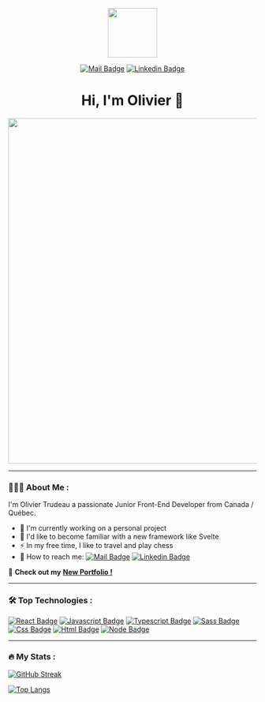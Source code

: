 
<div align="center">
  <img src="https://media.giphy.com/media/M9gbBd9nbDrOTu1Mqx/giphy.gif" width="100"/>

[![Mail Badge](https://img.shields.io/badge/my_email-c0392b?style=for-the-badge&labelColor=c0392b&logo=gmail&logoColor=white)](mailto:oliviertrudeau777@gmail.com) [![Linkedin Badge](https://img.shields.io/badge/-Linkedin-0e76a8?style=for-the-badge&labelColor=0e76a8&logo=linkedin&logoColor=white)](https://www.linkedin.com/in/olivier-trudeau/)

</div>

<h1 align="center">Hi, I'm Olivier 👋</h1> 

<div align="center">
    <img src="https://user-images.githubusercontent.com/74038190/241765440-80728820-e06b-4f96-9c9e-9df46f0cc0a5.gif" width='700' />
</div>

---

### 👨🏻‍💻 About Me :

I'm Olivier Trudeau a passionate Junior Front-End Developer from Canada / Québec.

- 🔭 I'm currently working on a personal project
- 🌱  I'd like to become familiar with a new framework like Svelte 
- ⚡️ In my free time, I like to travel and play chess
- 📨 How to reach me: 
    [![Mail Badge](https://img.shields.io/badge/-Email-EA4335?style=flat&logo=gmail&logoColor=white)](mailto:oliviertrudeau777@gmail.com)
    [![Linkedin Badge](https://img.shields.io/badge/-Olivier-blue?style=flat&logo=Linkedin&logoColor=white)](https://www.linkedin.com/in/olivier-trudeau/)
  
 🚀 **Check out my** [**New Portfolio !**](https://olivier-trudeau.netlify.app/)

--- 

### 🛠 Top Technologies :

[![React Badge](https://img.shields.io/badge/-React-61DBFB?style=for-the-badge&labelColor=black&logo=react&logoColor=61DBFB)](#) [![Javascript Badge](https://img.shields.io/badge/-Javascript-F0DB4F?style=for-the-badge&labelColor=black&logo=javascript&logoColor=F0DB4F)](#) [![Typescript Badge](https://img.shields.io/badge/-Typescript-007acc?style=for-the-badge&labelColor=black&logo=typescript&logoColor=007acc)](#) [![Sass Badge](https://img.shields.io/badge/-Sass-CC6699?style=for-the-badge&labelColor=black&logo=Sass&logoColor=CC6699)](#) [![Css Badge](https://img.shields.io/badge/-CSS3-1572B6?style=for-the-badge&labelColor=black&logo=CSS3&logoColor=1572B6)](#) [![Html Badge](https://img.shields.io/badge/-HTML5-E34F26?style=for-the-badge&labelColor=black&logo=CSS3&logoColor=E34F26)](#) [![Node Badge](https://img.shields.io/badge/-Nodejs-3C873A?style=for-the-badge&labelColor=black&logo=node.js&logoColor=3C873A)](#)

---

### 🔥 My Stats :

[![GitHub Streak](https://streak-stats.demolab.com/?user=Berserk29&theme=dark)](https://git.io/streak-stats)

[![Top Langs](https://github-readme-stats.vercel.app/api/top-langs/?username=Berserk29&layout=compact&theme=vision-friendly-dark)](https://github.com/anuraghazra/github-readme-stats)

